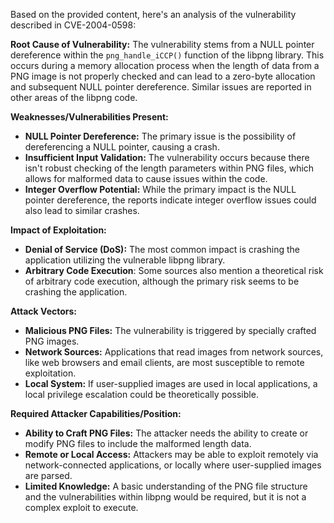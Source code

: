 Based on the provided content, here's an analysis of the vulnerability described in CVE-2004-0598:

**Root Cause of Vulnerability:**
The vulnerability stems from a NULL pointer dereference within the `png_handle_iCCP()` function of the libpng library. This occurs during a memory allocation process when the length of data from a PNG image is not properly checked and can lead to a zero-byte allocation and subsequent NULL pointer dereference.  Similar issues are reported in other areas of the libpng code.

**Weaknesses/Vulnerabilities Present:**
- **NULL Pointer Dereference:** The primary issue is the possibility of dereferencing a NULL pointer, causing a crash.
- **Insufficient Input Validation:** The vulnerability occurs because there isn't robust checking of the length parameters within PNG files, which allows for malformed data to cause issues within the code.
- **Integer Overflow Potential:** While the primary impact is the NULL pointer dereference, the reports indicate integer overflow issues could also lead to similar crashes.

**Impact of Exploitation:**
- **Denial of Service (DoS):** The most common impact is crashing the application utilizing the vulnerable libpng library.
- **Arbitrary Code Execution**: Some sources also mention a theoretical risk of arbitrary code execution, although the primary risk seems to be crashing the application.

**Attack Vectors:**
- **Malicious PNG Files:** The vulnerability is triggered by specially crafted PNG images.
- **Network Sources:** Applications that read images from network sources, like web browsers and email clients, are most susceptible to remote exploitation.
- **Local System:** If user-supplied images are used in local applications, a local privilege escalation could be theoretically possible.

**Required Attacker Capabilities/Position:**
- **Ability to Craft PNG Files:** The attacker needs the ability to create or modify PNG files to include the malformed length data.
- **Remote or Local Access:** Attackers may be able to exploit remotely via network-connected applications, or locally where user-supplied images are parsed.
- **Limited Knowledge:** A basic understanding of the PNG file structure and the vulnerabilities within libpng would be required, but it is not a complex exploit to execute.